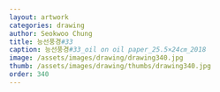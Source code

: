 ```yaml
---
layout: artwork 
categories: drawing 
author: Seokwoo Chung 
title: 능선풍경#33 
caption: 능선풍경#33_oil on oil paper_25.5×24㎝_2018 
image: /assets/images/drawing/drawing340.jpg 
thumb: /assets/images/drawing/thumbs/drawing340.jpg 
order: 340 
---
```

